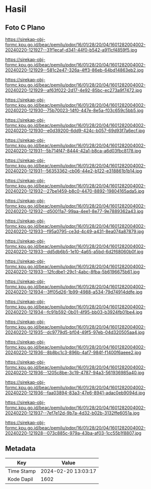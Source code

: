 # Hasil

## Foto C Plano

https://sirekap-obj-formc.kpu.go.id/beac/pemilu/pdpr/16/01/28/20/04/1601282004002-20240220-121927--31f1ecaf-d341-44f0-b542-a911cf4859f5.jpg

https://sirekap-obj-formc.kpu.go.id/beac/pemilu/pdpr/16/01/28/20/04/1601282004002-20240220-121929--581c2e47-326a-4ff3-86eb-64bd14863eb2.jpg

https://sirekap-obj-formc.kpu.go.id/beac/pemilu/pdpr/16/01/28/20/04/1601282004002-20240220-121929--af63f022-2d17-4e92-85bc-ec273a9f7472.jpg

https://sirekap-obj-formc.kpu.go.id/beac/pemilu/pdpr/16/01/28/20/04/1601282004002-20240220-121930--75b70023-14f0-447e-8e5a-f03c659c5bb5.jpg

https://sirekap-obj-formc.kpu.go.id/beac/pemilu/pdpr/16/01/28/20/04/1601282004002-20240220-121930--e0d39200-6dd9-424c-b057-69d93f7a6ecf.jpg

https://sirekap-obj-formc.kpu.go.id/beac/pemilu/pdpr/16/01/28/20/04/1601282004002-20240220-121931--5b714f47-8444-42a1-b8ca-a6d03fbc8178.jpg

https://sirekap-obj-formc.kpu.go.id/beac/pemilu/pdpr/16/01/28/20/04/1601282004002-20240220-121931--56353362-cb06-44e2-b122-e318861b1b14.jpg

https://sirekap-obj-formc.kpu.go.id/beac/pemilu/pdpr/16/01/28/20/04/1601282004002-20240220-121932--27be1459-b8c0-4470-8892-19804165ada5.jpg

https://sirekap-obj-formc.kpu.go.id/beac/pemilu/pdpr/16/01/28/20/04/1601282004002-20240220-121932--d50011a7-99aa-4ee1-8e77-9e7889362a43.jpg

https://sirekap-obj-formc.kpu.go.id/beac/pemilu/pdpr/16/01/28/20/04/1601282004002-20240220-121933--f95a0795-ce3d-4c49-a431-8ea074a87879.jpg

https://sirekap-obj-formc.kpu.go.id/beac/pemilu/pdpr/16/01/28/20/04/1601282004002-20240220-121933--dd5db6b5-1e10-4a65-a5bd-6d2f68060b0f.jpg

https://sirekap-obj-formc.kpu.go.id/beac/pemilu/pdpr/16/01/28/20/04/1601282004002-20240220-121933--12fcdbe1-29c1-4abc-8fba-5b6196675b61.jpg

https://sirekap-obj-formc.kpu.go.id/beac/pemilu/pdpr/16/01/28/20/04/1601282004002-20240220-121934--3ff05d26-1b99-4988-a534-79d74914ddfe.jpg

https://sirekap-obj-formc.kpu.go.id/beac/pemilu/pdpr/16/01/28/20/04/1601282004002-20240220-121934--fc91b592-0b01-4f95-bb03-b3924fb01be4.jpg

https://sirekap-obj-formc.kpu.go.id/beac/pemilu/pdpr/16/01/28/20/04/1601282004002-20240220-121935--dc9779d5-bf04-49f5-97eb-04d320505aa4.jpg

https://sirekap-obj-formc.kpu.go.id/beac/pemilu/pdpr/16/01/28/20/04/1601282004002-20240220-121936--8b8bc1c3-896b-4af7-984f-f1400f6aeee2.jpg

https://sirekap-obj-formc.kpu.go.id/beac/pemilu/pdpr/16/01/28/20/04/1601282004002-20240220-121936--1205c8be-3c19-4787-94a3-561936985a40.jpg

https://sirekap-obj-formc.kpu.go.id/beac/pemilu/pdpr/16/01/28/20/04/1601282004002-20240220-121936--faa03894-83a3-47e6-8941-adac0eb9094d.jpg

https://sirekap-obj-formc.kpu.go.id/beac/pemilu/pdpr/16/01/28/20/04/1601282004002-20240220-121937--7ef7e12d-9b7a-4d32-b02b-3132ffe6051a.jpg

https://sirekap-obj-formc.kpu.go.id/beac/pemilu/pdpr/16/01/28/20/04/1601282004002-20240220-121928--073c885c-979a-43ba-af03-1cc55b1f8807.jpg


## Metadata

| Key        | Value               |
| ---------- | ------------------- |
| Time Stamp | 2024-02-20 13:03:17 |
| Kode Dapil | 1602                |



